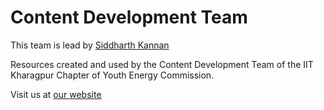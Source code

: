 # Content Development Team

This team is lead by [Siddharth Kannan](http://github.com/icyflame)

Resources created and used by the Content Development Team of the IIT Kharagpur Chapter of Youth Energy Commission.

Visit us at [our website](http://yecindia.com)

